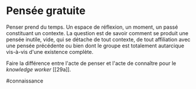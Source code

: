 # Pensée gratuite

Penser prend du temps. Un espace de réflexion, un moment, un passé constituant un contexte. La question est de savoir comment se produit une pensée inutile, vide, qui se détache de tout contexte, de tout affiliation avec une pensée précédente ou bien dont le groupe est totalement autarcique vis-à-vis d'une existence complète.

Faire la différence entre l'acte de penser et l'acte de connaître pour le *knowledge worker*  [[29a]].

#connaissance 